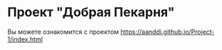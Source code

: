 <h1>Проект "Добрая Пекарня"</h1>

Вы можете ознакомится с проектом https://aanddi.github.io/Project-1/index.html
